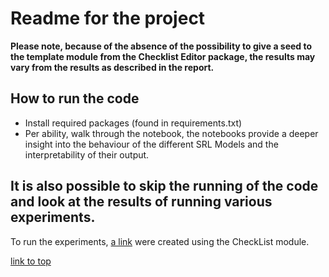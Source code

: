 # Readme for the project 
**Please note, because of the absence of the possibility to give a seed to the template module from the Checklist Editor package, the results may vary from the results as described in the report.**

## How to run the code
- Install required packages (found in requirements.txt)
- Per ability, walk through the notebook, the notebooks provide a deeper insight into the behaviour of the different SRL Models and the interpretability of their output.

## It is also possible to skip the running of the code and look at the results of running various experiments. 
To run the experiments, [a link]([https://github.com/user/repo/blob/branch/other_file.md](https://github.com/sybmo/the_NLP/tree/main/datasets)) were created using the CheckList module.


<a href="../../tree/master">link to top</a>



